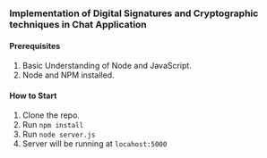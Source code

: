 ### Implementation of Digital Signatures and Cryptographic techniques in Chat Application

#### Prerequisites

1. Basic Understanding of Node and JavaScript.
2. Node and NPM installed.

#### How to Start

1. Clone the repo. 
2. Run `npm install`
3. Run `node server.js`
4. Server will be running at `locahost:5000`
